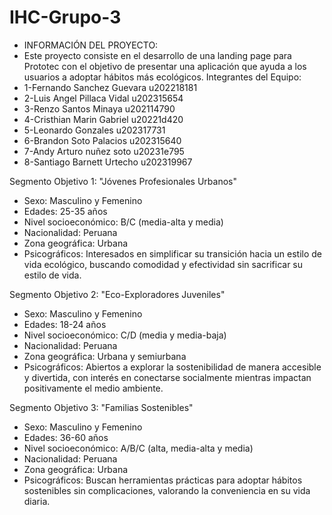 # IHC-Grupo-3
* INFORMACIÓN DEL PROYECTO:
* Este proyecto consiste en el desarrollo de una landing page para Prototec con el objetivo de presentar una aplicación que ayuda a los usuarios a adoptar hábitos más ecológicos. 
 Integrantes del Equipo:
 * 1-Fernando Sanchez Guevara   u202218181
 * 2-Luis Angel Pillaca Vidal   u202315654 
 * 3-Renzo Santos Minaya        u202114790
 * 4-Cristhian Marin Gabriel    u20221d420
 * 5-Leonardo Gonzales          u202317731
 * 6-Brandon Soto Palacios      u202315640
 * 7-Andy Arturo nuñez soto     u20231e795
 * 8-Santiago Barnett Urtecho   u202319967

Segmento Objetivo 1: "Jóvenes Profesionales Urbanos"
* Sexo: Masculino y Femenino
* Edades: 25-35 años
* Nivel socioeconómico: B/C (media-alta y media)
* Nacionalidad: Peruana
* Zona geográfica: Urbana
* Psicográficos: Interesados en simplificar su transición hacia un estilo de vida ecológico, buscando comodidad y efectividad sin sacrificar su estilo de vida.

Segmento Objetivo 2: "Eco-Exploradores Juveniles"
- Sexo: Masculino y Femenino
- Edades: 18-24 años
- Nivel socioeconómico: C/D (media y media-baja)
- Nacionalidad: Peruana
- Zona geográfica: Urbana y semiurbana
- Psicográficos: Abiertos a explorar la sostenibilidad de manera accesible y divertida, con interés en conectarse socialmente mientras impactan positivamente el medio ambiente.

Segmento Objetivo 3: "Familias Sostenibles"
- Sexo: Masculino y Femenino
- Edades: 36-60 años
- Nivel socioeconómico: A/B/C (alta, media-alta y media)
- Nacionalidad: Peruana
- Zona geográfica: Urbana
- Psicográficos: Buscan herramientas prácticas para adoptar hábitos sostenibles sin complicaciones, valorando la conveniencia en su vida diaria.

